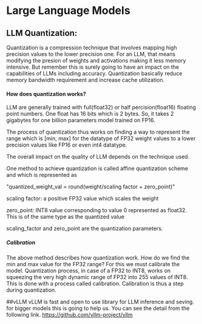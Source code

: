 # Large Language Models

## LLM Quantization:
Quantization is a compression technique that involves mapping high precision values to the lower precision one. For an LLM, that means modifying the presion of weights and activations making it less memory intensive. But remember this is surely going to have an impact on the capabilities of LLMs including accuracy. Quantization basically reduce memory bandwidth requirement and increase cache utilization.

#### How does quantization works?
LLM are generally trained with full(float32) or half percision(float16) floating point numbers. One float has 16 bits which is 2 bytes. So, it takes 2 gigabytes for one billion parameters model trained on FP16.

The process of quantization thus works on finding a way to represent the range which is [min, max] for the datatype of FP32 weight values to a lower precision values like FP16 or even int4 datatype.

The overall impact on  the quality of LLM depends on the technique used.

One method to achieve quantization is called affine quantization scheme and which is represented  as

"quantized_weight_val = round(weight/scaling factor + zero_point)"

scaling factor: a positive FP32 value which scales the weight

zero_point: INT8 value corresponding to value 0 represented as float32. This is of the same type as the quantized value

scaling_factor and zero_point are the quantization parameters.

##### Calibration
The above method describes how quantization work. How do we find the min and max value for the FP32 range? For this we must calibrate the model. Quantization process, in case of a FP32 to INT8, works on squeezing the very high dynamic range of FP32 into 255 values of INT8. This is done with a process called calibration. Calibration is thus a step during quantization.

##vLLM
vLLM is fast and open to use library for LLM inference and seving.
for bigger models this is going to help us.
You can see the detail from the following link.
https://github.com/vllm-project/vllm